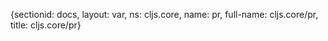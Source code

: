 {sectionid: docs, layout: var, ns: cljs.core, name: pr, full-name: cljs.core/pr, title: cljs.core/pr}

